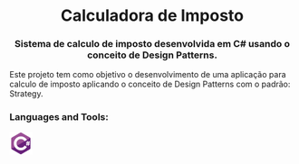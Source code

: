 <h1 align="center">Calculadora de Imposto</h1>
<h3 align="center">Sistema de calculo de imposto desenvolvida em C# usando o conceito de Design Patterns.</h3>

Este projeto tem como objetivo o desenvolvimento de uma aplicação para calculo de imposto aplicando o conceito de Design Patterns com o padrão: Strategy.



<h3 align="left">Languages and Tools:</h3>
<p align="left"> <a href="https://www.w3schools.com/cs/" target="_blank"> <img src="https://raw.githubusercontent.com/devicons/devicon/master/icons/csharp/csharp-original.svg" alt="csharp" width="40" height="40"/> </a> </p>



